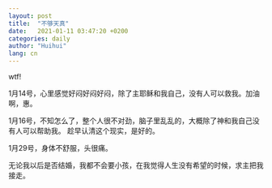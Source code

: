 ```yaml
---
layout: post
title:  "不够天真"
date:   2021-01-11 03:47:20 +0200
categories: daily
author: "Huihui"
lang: cn
---
```


wtf!

1月14号，心里感觉好闷好闷好闷，除了主耶稣和我自己，没有人可以救我。加油啊，惠。

1月16号，不知怎么了，整个人很不对劲，脑子里乱乱的，大概除了神和我自己没有人可以帮助我。
趁早认清这个现实，是好的。

1月29号，身体不舒服，头很痛。

无论我以后是否结婚，我都不会要小孩，在我觉得人生没有希望的时候，求主把我接走。